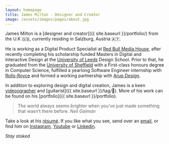 ```yaml
---
layout: homepage
title: James Milton - Designer and Creator
image: /assets/images/pages/about.jpg
---
```


James Milton is a [designer and creator]({{ site.baseurl }}/portfolio/) from the U.K 🇬🇧, currently residing in Salzburg, Austria 🇦🇹.

He is working as a Digital Product Specialist at [Red Bull Media House](https://www.redbullmediahouse.com/enk), after recently completing his scholarship funded Masters in Digital and Interactive Design at the [University of Leeds](http://www.leeds.ac.uk) Design School. Prior to that, he graduated from the [University of Sheffield](http://www.sheffield.ac.uk) with a First-class honours degree in Computer Science, fulfilled a yearlong Software Engineer internship with [Rolls-Royce](http://www.rolls-royce.com) and formed a working partnership with [Arup Design](http://www.arup.com).

In addition to exploring design and digital creation, James is a keen [videoographer](https://www.youtube.com/channel/UC4G3WR8U8Uk0OY62jD1Ut_w) and [guitarist]({{ site.baseurl }}/tag/🎸). More of his work can be found on his [portfolio]({{ site.baseurl }}/portfolio).

>The world always seems brighter when you’ve just made something that wasn’t there before. <cite>Neil Gaiman</cite>

Take a look at his [résumé](https://drive.google.com/file/d/1meFAdxZk85ijy1dmp-P3f6xIMR_sW6NW/view). If you like what you see, send over an [email](mailto:james.milton@me.com), or find him on [Instagram](https://www.instagram.com/james.jpg/), [Youtube](https://www.youtube.com/channel/UC4G3WR8U8Uk0OY62jD1Ut_w) or [Linkedin](https://www.linkedin.com/in/jmltn/).

*Stay stoked*
